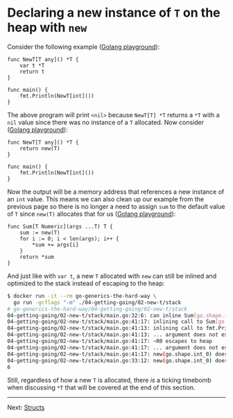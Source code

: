 # Declaring a new instance of `T` on the heap with `new`

Consider the following example ([Golang playground](https://gotipplay.golang.org/p/Y_n2i8O0YQ1)):

```golang
func NewT[T any]() *T {
	var t *T
	return t
}

func main() {
	fmt.Println(NewT[int]())
}
```

The above program will print `<nil>` because `NewT[T] *T` returns a `*T` with a `nil` value since there was no instance of a `T` allocated. Now consider ([Golang playground](https://gotipplay.golang.org/p/T_vKX69p0l_0)):

```golang
func NewT[T any]() *T {
	return new(T)
}

func main() {
	fmt.Println(NewT[int]())
}
```

Now the output will be a memory address that references a new instance of an `int` value. This means we can also clean up our example from the previous page so there is no longer a need to assign `sum` to the default value of `T` since `new(T)` allocates that for us ([Golang playground](https://gotipplay.golang.org/p/LysgqC56CBU)):

```golang
func Sum[T Numeric](args ...T) T {
	sum := new(T)
	for i := 0; i < len(args); i++ {
		*sum += args[i]
	}
	return *sum
}
```

And just like with `var t`, a new `T` allocated with `new` can still be inlined and optimized to the stack instead of escaping to the heap:

```bash
$ docker run -it --rm go-generics-the-hard-way \
  go run -gcflags "-m" ./04-getting-going/02-new-t/stack
# go-generics-the-hard-way/04-getting-going/02-new-t/stack
04-getting-going/02-new-t/stack/main.go:32:6: can inline Sum[go.shape.int_0]
04-getting-going/02-new-t/stack/main.go:41:17: inlining call to Sum[go.shape.int_0]
04-getting-going/02-new-t/stack/main.go:41:13: inlining call to fmt.Println
04-getting-going/02-new-t/stack/main.go:41:13: ... argument does not escape
04-getting-going/02-new-t/stack/main.go:41:17: ~R0 escapes to heap
04-getting-going/02-new-t/stack/main.go:41:17: ... argument does not escape
04-getting-going/02-new-t/stack/main.go:41:17: new(go.shape.int_0) does not escape
04-getting-going/02-new-t/stack/main.go:33:12: new(go.shape.int_0) does not escape
6
```

Still, regardless of how a new `T` is allocated, there _is_ a ticking timebomb when discussing `*T` that will be covered at the end of this section.

---

Next: [Structs](./03-structs.md)
